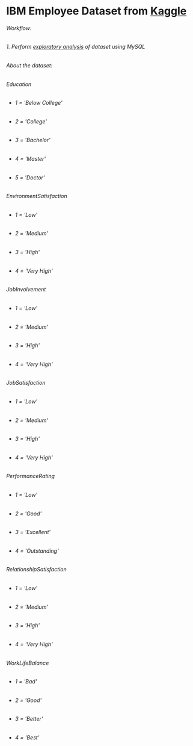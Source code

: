 # IBM Employee Dataset from [Kaggle](https://www.kaggle.com/rohitsahoo/employee)

###### Workflow:
###### 1. Perform [exploratory analysis](https://github.com/vanessawong26/IBM-Employee-Data-Analysis/blob/main/IBMexploratory.sql) of dataset using MySQL 
###### About the dataset:

###### Education
- ###### 1 = 'Below College'
- ###### 2 = 'College'
- ###### 3 = 'Bachelor'
- ###### 4 = 'Master'
- ###### 5 = 'Doctor'

###### EnvironmentSatisfaction
- ###### 1 = 'Low'
- ###### 2 = 'Medium'
- ###### 3 = 'High'
- ###### 4 = 'Very High'

###### JobInvolvement
- ###### 1 = 'Low'
- ###### 2 = 'Medium'
- ###### 3 = 'High'
- ###### 4 = 'Very High'

###### JobSatisfaction
- ###### 1 = 'Low'
- ###### 2 = 'Medium'
- ###### 3 = 'High'
- ###### 4 = 'Very High'

###### PerformanceRating
- ###### 1 = 'Low'
- ###### 2 = 'Good'
- ###### 3 = 'Excellent'
- ###### 4 = 'Outstanding'

###### RelationshipSatisfaction
- ###### 1 = 'Low'
- ###### 2 = 'Medium'
- ###### 3 = 'High'
- ###### 4 = 'Very High'

###### WorkLifeBalance
- ###### 1 = 'Bad'
- ###### 2 = 'Good'
- ###### 3 = 'Better'
- ###### 4 = 'Best'
